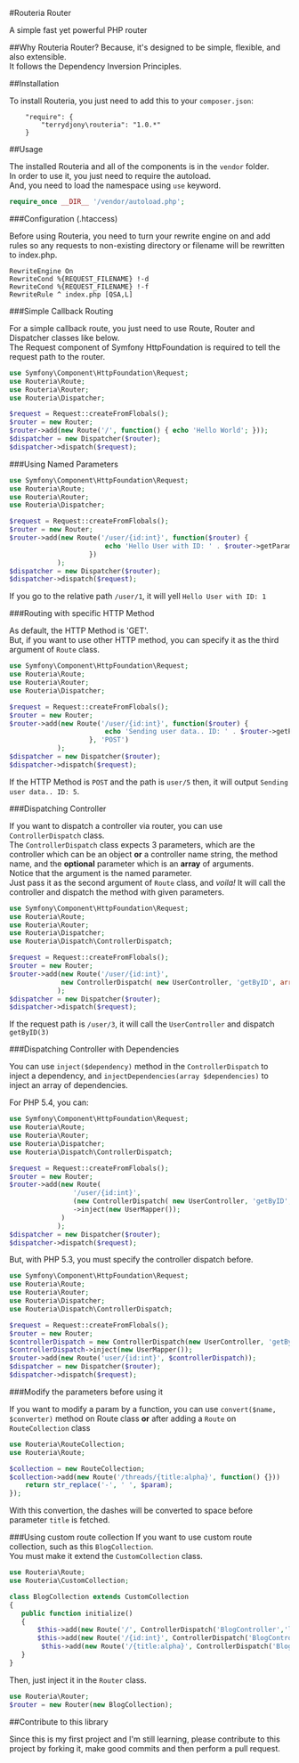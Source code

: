 #Routeria Router

A simple fast yet powerful PHP router

##Why Routeria Router?
Because, it's designed to be simple, flexible, and also extensible.  
It follows the Dependency Inversion Principles.

##Installation

To install Routeria, you just need to add this to your `composer.json`:

```
	"require": {
		"terrydjony\routeria": "1.0.*"
	}
```

##Usage

The installed Routeria and all of the components is in the `vendor` folder.  
In order to use it, you just need to require the autoload.  
And, you need to load the namespace using `use` keyword.  

```php
require_once __DIR__ '/vendor/autoload.php';
```


###Configuration (.htaccess)

Before using Routeria, you need to turn your rewrite engine on and add rules so any requests to non-existing directory or filename will be rewritten to index.php.
```
RewriteEngine On
RewriteCond %{REQUEST_FILENAME} !-d
RewriteCond %{REQUEST_FILENAME} !-f
RewriteRule ^ index.php [QSA,L]
```

###Simple Callback Routing

For a simple callback route, you just need to use Route, Router and Dispatcher classes like below.  
The Request component of Symfony HttpFoundation is required to tell the request path to the router.
```php
use Symfony\Component\HttpFoundation\Request;
use Routeria\Route;
use Routeria\Router;
use Routeria\Dispatcher;

$request = Request::createFromFlobals();
$router = new Router;
$router->add(new Route('/', function() { echo 'Hello World'; }));
$dispatcher = new Dispatcher($router);
$dispatcher->dispatch($request);
```

###Using Named Parameters

```php
use Symfony\Component\HttpFoundation\Request;
use Routeria\Route;
use Routeria\Router;
use Routeria\Dispatcher;

$request = Request::createFromFlobals();
$router = new Router;
$router->add(new Route('/user/{id:int}', function($router) {
                        echo 'Hello User with ID: ' . $router->getParam('id'); 
                    })
            );
$dispatcher = new Dispatcher($router);
$dispatcher->dispatch($request);
```

If you go to the relative path `/user/1`, it will yell `Hello User with ID: 1`

###Routing with specific HTTP Method

As default, the HTTP Method is 'GET'.  
But, if you want to use other HTTP method, you can specify it as the third argument of `Route` class.
```php
use Symfony\Component\HttpFoundation\Request;
use Routeria\Route;
use Routeria\Router;
use Routeria\Dispatcher;

$request = Request::createFromFlobals();
$router = new Router;
$router->add(new Route('/user/{id:int}', function($router) {
                        echo 'Sending user data.. ID: ' . $router->getParam('id'); 
                    }, 'POST')
            );
$dispatcher = new Dispatcher($router);
$dispatcher->dispatch($request);
```

If the HTTP Method is `POST` and the path is `user/5` then, it will output `Sending user data.. ID: 5`.

###Dispatching Controller

If you want to dispatch a controller via router, you can use `ControllerDispatch` class.  
The `ControllerDispatch` class expects 3 parameters, which are the controller which can be an object **or** a controller name string, the method name, and the **optional** parameter which is an **array** of arguments.  
Notice that the argument is the named parameter.  
Just pass it as the second argument of `Route` class, and _voila!_ It will call the controller and dispatch the method with given parameters.

```php
use Symfony\Component\HttpFoundation\Request;
use Routeria\Route;
use Routeria\Router;
use Routeria\Dispatcher;
use Routeria\Dispatch\ControllerDispatch;

$request = Request::createFromFlobals();
$router = new Router;
$router->add(new Route('/user/{id:int}',
             new ControllerDispatch( new UserController, 'getByID', array('id'))
            );
$dispatcher = new Dispatcher($router);
$dispatcher->dispatch($request);
```

If the request path is `/user/3`, it will call the `UserController` and dispatch `getByID(3)`

###Dispatching Controller with Dependencies

You can use `inject($dependency)` method in the `ControllerDispatch` to inject a dependency, and `injectDependencies(array $dependencies)` to inject an array of dependencies.

For PHP 5.4, you can:
```php
use Symfony\Component\HttpFoundation\Request;
use Routeria\Route;
use Routeria\Router;
use Routeria\Dispatcher;
use Routeria\Dispatch\ControllerDispatch;

$request = Request::createFromFlobals();
$router = new Router;
$router->add(new Route(
                '/user/{id:int}',
                (new ControllerDispatch( new UserController, 'getByID', array('id')))
                ->inject(new UserMapper());
             )
            );
$dispatcher = new Dispatcher($router);
$dispatcher->dispatch($request);
```

But, with PHP 5.3, you must specify the controller dispatch before.
```php
use Symfony\Component\HttpFoundation\Request;
use Routeria\Route;
use Routeria\Router;
use Routeria\Dispatcher;
use Routeria\Dispatch\ControllerDispatch;

$request = Request::createFromFlobals();
$router = new Router;
$controllerDispatch = new ControllerDispatch(new UserController, 'getByID', array('id'));
$controllerDispatch->inject(new UserMapper());
$router->add(new Route('user/{id:int}', $controllerDispatch));
$dispatcher = new Dispatcher($router);
$dispatcher->dispatch($request);
```

###Modify the parameters before using it

If you want to modify a param by a function, you can use `convert($name, $converter)` method on Route class **or** after adding a `Route` on `RouteCollection` class

```php
use Routeria\RouteCollection;
use Routeria\Route;

$collection = new RouteCollection;
$collection->add(new Route('/threads/{title:alpha}', function() {}))					           ->convert('title',function($param) {
	return str_replace('-', ' ', $param);
});
```

With this convertion, the dashes will be converted to space before parameter `title` is fetched.

###Using custom route collection
If you want to use custom route collection, such as this `BlogCollection`.  
You must make it extend the `CustomCollection` class.
```php
use Routeria\Route;
use Routeria\CustomCollection;

class BlogCollection extends CustomCollection
{
   public function initialize()
   {
       $this->add(new Route('/', ControllerDispatch('BlogController','listAll');
       $this->add(new Route('/{id:int}', ControllerDispatch('BlogController','listByID', 'id');
        $this->add(new Route('/{title:alpha}', ControllerDispatch('BlogController','listByTitle', 'title');
   }
}
```

Then, just inject it in the `Router` class.
```php
use Routeria\Router;
$router = new Router(new BlogCollection);
```

##Contribute to this library

Since this is my first project and I'm still learning, please contribute to this project by forking it, make good commits and then perform a pull request.